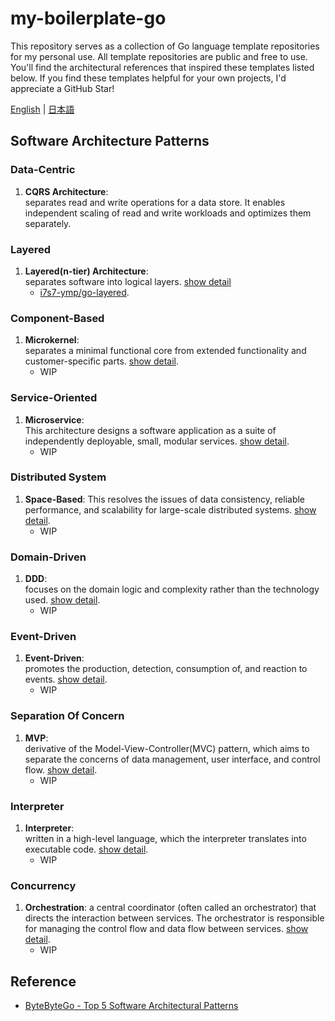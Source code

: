 # my-boilerplate-go

This repository serves as a collection of Go language template repositories for my personal use. All template repositories are public and free to use. You'll find the architectural references that inspired these templates listed below. If you find these templates helpful for your own projects, I'd appreciate a GitHub Star!

[English](README.md) | [日本語](README.jp.md)

## Software Architecture Patterns

### Data-Centric

1. **CQRS Architecture**:  
separates read and write operations for a data store. It enables independent scaling of read and write workloads and optimizes them separately.

### Layered

1. **Layered(n-tier) Architecture**:  
separates software into logical layers. [show detail](docs/en/layered-architecture.md)
    - [i7s7-ymp/go-layered](https://github.com/i7s7-ymp/go-layered).

### Component-Based

1. **Microkernel**:  
separates a minimal functional core from extended functionality and customer-specific parts. [show detail](docs/en/microkernel-architecture.md).
    - WIP

### Service-Oriented

1. **Microservice**:  
This architecture designs a software application as a suite of independently deployable, small, modular services. [show detail](docs/en/microservices-architecture.md).
   - WIP

### Distributed System

1. **Space-Based**:
This resolves the issues of data consistency, reliable performance, and scalability for large-scale distributed systems. [show detail](docs/en/space-based-architecture.md).
   - WIP

### Domain-Driven

1. **DDD**:  
focuses on the domain logic and complexity rather than the technology used. [show detail](docs/en/domain-driven-design.md).
   - WIP

### Event-Driven

1. **Event-Driven**:  
promotes the production, detection, consumption of, and reaction to events. [show detail](docs/en/event-driven-architecture.md).
   - WIP

### Separation Of Concern

1. **MVP**:  
derivative of the Model-View-Controller(MVC) pattern, which aims to separate the concerns of data management, user interface, and control flow. [show detail](docs/en/mvp-architecture.md).
   - WIP

### Interpreter

1. **Interpreter**:  
written in a high-level language, which the interpreter translates into executable code. [show detail](docs/en/interpreter-pattern.md).
   - WIP

### Concurrency

1. **Orchestration**: 
a central coordinator (often called an orchestrator) that directs the interaction between services. The orchestrator is responsible for managing the control flow and data flow between services. [show detail](docs/en/orchestration-pattern.md). 
   - WIP

## Reference

- [ByteByteGo - Top 5 Software Architectural Patterns](https://bytebytego.com/guides/top-5-software-architectural-patterns/)
